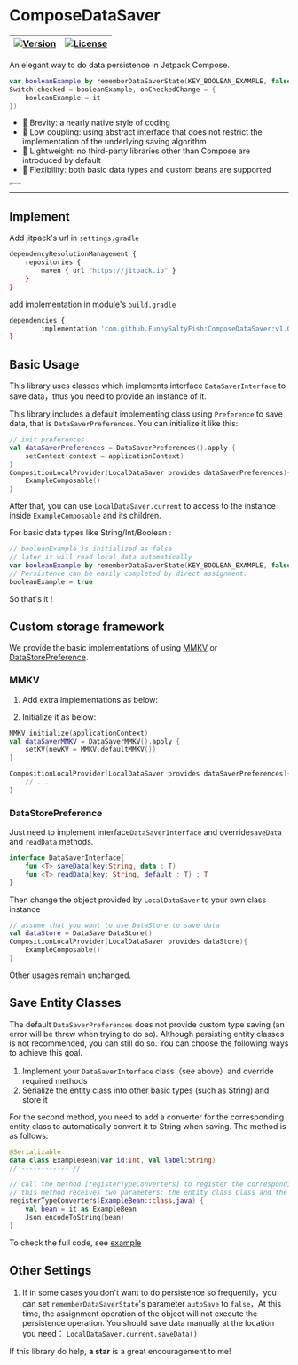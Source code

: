 # ComposeDataSaver

| [![Version](https://jitpack.io/v/FunnySaltyFish/ComposeDataSaver.svg)](https://jitpack.io/#FunnySaltyFish/CMaterialColors) | [![License](https://img.shields.io/badge/License-Apache%202.0-blue.svg)](http://www.apache.org/licenses/LICENSE-2.0) |
| ------------------------------------------------------------ | ------------------------------------------------------------ |

An elegant way to do data persistence in Jetpack Compose.

```kotlin
var booleanExample by rememberDataSaverState(KEY_BOOLEAN_EXAMPLE, false)
Switch(checked = booleanExample, onCheckedChange = {
	booleanExample = it
})
```



- :tada: Brevity: a nearly native style of coding
- :tada: Low coupling: using abstract interface that does not restrict the implementation of the underlying saving algorithm
- :tada: Lightweight: no third-party libraries other than Compose are introduced by default
- :tada: Flexibility: both basic data types and custom beans are supported



<img src="https://gitee.com/funnysaltyfish/blog-drawing-bed/raw/master/img/202201251711405.png" alt="Example" style="zoom:30%;" />



---

## Implement

Add jitpack's url in `settings.gradle`

```bash
dependencyResolutionManagement {
    repositories {
        maven { url "https://jitpack.io" }
    }
}
```

add implementation in module's `build.gradle`

```bash
dependencies {
        implementation 'com.github.FunnySaltyFish:ComposeDataSaver:v1.0.0'
}
```


## Basic Usage

This library uses classes which implements interface `DataSaverInterface` to save data，thus you need to provide an instance of it.

This library includes a default implementing class using `Preference` to save data, that is `DataSaverPreferences`. You can initialize it like this:

```kotlin
// init preferences
val dataSaverPreferences = DataSaverPreferences().apply {
	setContext(context = applicationContext)
}
CompositionLocalProvider(LocalDataSaver provides dataSaverPreferences){
	ExampleComposable()
}
```

After that, you can use `LocalDataSaver.current` to access to the instance inside  `ExampleComposable` and its children.

For basic data types like String/Int/Boolean :

```kotlin
// booleanExample is initialized as false
// later it will read local data automatically
var booleanExample by rememberDataSaverState(KEY_BOOLEAN_EXAMPLE, false)
// Persistence can be easily completed by direct assignment.
booleanExample = true
```

So that's it !


## Custom storage framework
We provide the basic implementations of using [MMKV](https://github.com/Tencent/MMKV) or [DataStorePreference](https://developer.android.google.cn/jetpack/androidx/releases/datastore).

### MMKV
1. Add extra implementations as below:

2. Initialize it as below:
```kotlin
MMKV.initialize(applicationContext)
val dataSaverMMKV = DataSaverMMKV().apply {
    setKV(newKV = MMKV.defaultMMKV())
}

CompositionLocalProvider(LocalDataSaver provides dataSaverPreferences){
    // ...
}
```

### DataStorePreference


Just need to implement interface`DataSaverInterface` and override`saveData` and `readData` methods.

```kotlin
interface DataSaverInterface{
    fun <T> saveData(key:String, data : T)
    fun <T> readData(key: String, default : T) : T
}
```

Then change the object provided by `LocalDataSaver` to your own class instance

```kotlin
// assume that you want to use DataStore to save data
val dataStore = DataSaverDataStore()
CompositionLocalProvider(LocalDataSaver provides dataStore){
	ExampleComposable()
}
```

Other usages remain unchanged.



## Save Entity Classes

The default `DataSaverPreferences` does not provide custom type saving (an error will be threw  when trying to do so). Although persisting entity classes is not recommended, you can still do so. You can choose the following ways to achieve this goal.

1. Implement your `DataSaverInterface` class（see above）and override required methods
2. Serialize the entity class into other basic types (such as String) and store it

For the second method, you need to add a converter for the corresponding entity class to automatically convert it to String when saving. The method is as follows:

```kotlin
@Serializable
data class ExampleBean(var id:Int, val label:String)
// ------------ //

// call the method [registerTypeConverters] to register the corresponding conversion method during initialization. 
// this method receives two parameters: the entity class Class and the corresponding conversion method (Lambda expression)
registerTypeConverters(ExampleBean::class.java) {
    val bean = it as ExampleBean
    Json.encodeToString(bean)
}
```

To check the full code, see [example](/app/src/main/java/com/funny/composedatasaver/ExampleActivity.kt)



## Other Settings

1. If in some cases you don't want to do persistence so frequently，you can set `rememberDataSaverState`'s parameter `autoSave` to `false`，At this time, the assignment operation of the object will not execute the persistence operation. You should save data manually at the location you need：
`LocalDataSaver.current.saveData()`



If this library do help, **a star** is a great encouragement to me!

